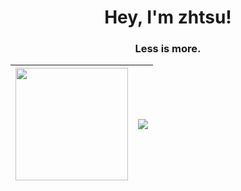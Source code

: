<!--
**zhtsu/zhtsu** is a ✨ _special_ ✨ repository because its `README.md` (this file) appears on your GitHub profile.

Here are some ideas to get you started:

- 🔭 I’m currently working on ...
- 🌱 I’m currently learning ...
- 👯 I’m looking to collaborate on ...
- 🤔 I’m looking for help with ...
- 💬 Ask me about ...
- 📫 How to reach me: ...
- 😄 Pronouns: ...
- ⚡ Fun fact: ...
-->

<h1 align="center">
  Hey, I'm zhtsu!
</h1>
<h3 align="center">Less is more.</h3>

<div align="center">
  
| <a href="https://octodex.github.com/"><img src="https://octodex.github.com/images/surftocat.png" width="180" height="180" ></a> | [![](https://github-readme-stats.vercel.app/api?username=zhtsu&hide_border=true&hide_title=true)](https://github.com/anuraghazra/github-readme-stats) |
| ------------- | ------------- |
  
</div>


